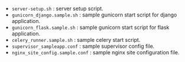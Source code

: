 - `server-setup.sh`					: server setup script.
- `gunicorn_django.sample.sh`		: sample gunicorn start script for django application.
- `gunicorn_flask.sample.sh`		: sample gunicorn start script for flask application.
- `celery_runner.sample.sh`			: sample celery start script.
- `supervisor_sampleapp.conf`		: sample supervisor config file.
- `nginx_site_config.sample.conf`	: sample nginx site configuration file.
